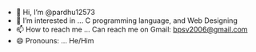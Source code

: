 - 👋 Hi, I’m @pardhu12573
- 👀 I’m interested in ... C programming language, and Web Designing
- 📫 How to reach me ... Can reach me on Gmail: bpsv2006@gmail.com
- 😄 Pronouns: ... He/Him
<!---
pardhu12573/pardhu12573 is a ✨ special ✨ repository because its `README.md` (this file) appears on your GitHub profile.
You can click the Preview link to take a look at your changes.
--->
